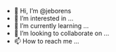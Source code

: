 - 👋 Hi, I’m @jeborens
- 👀 I’m interested in ...
- 🌱 I’m currently learning ...
- 💞️ I’m looking to collaborate on ...
- 📫 How to reach me ...

<!---
jeborens/jeborens is a ✨ special ✨ repository because its `README.md` (this file) appears on your GitHub profile.
You can click the Preview link to take a look at your changes.
--->
